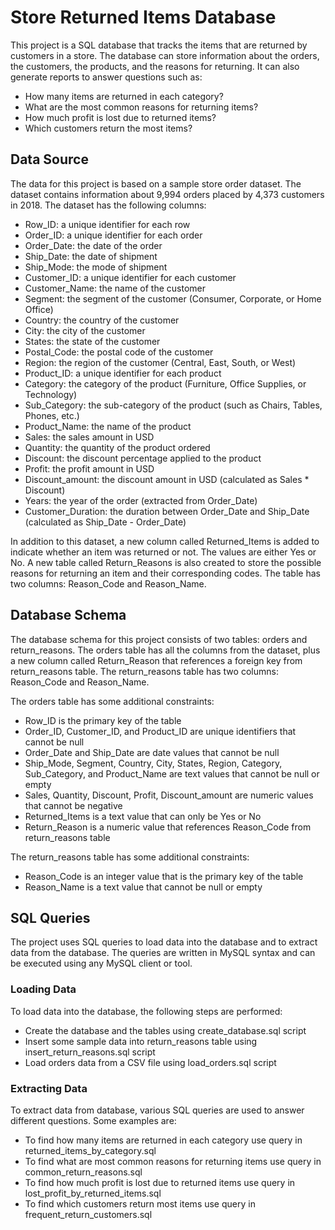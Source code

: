 # Store Returned Items Database

This project is a SQL database that tracks the items that are returned by customers in a store. The database can store information about the orders, the customers, the products, and the reasons for returning. It can also generate reports to answer questions such as:

- How many items are returned in each category?
- What are the most common reasons for returning items?
- How much profit is lost due to returned items?
- Which customers return the most items?

## Data Source

The data for this project is based on a sample store order dataset. The dataset contains information about 9,994 orders placed by 4,373 customers in 2018. The dataset has the following columns:

- Row_ID: a unique identifier for each row
- Order_ID: a unique identifier for each order
- Order_Date: the date of the order
- Ship_Date: the date of shipment
- Ship_Mode: the mode of shipment
- Customer_ID: a unique identifier for each customer
- Customer_Name: the name of the customer
- Segment: the segment of the customer (Consumer, Corporate, or Home Office)
- Country: the country of the customer
- City: the city of the customer
- States: the state of the customer
- Postal_Code: the postal code of the customer
- Region: the region of the customer (Central, East, South, or West)
- Product_ID: a unique identifier for each product
- Category: the category of the product (Furniture, Office Supplies, or Technology)
- Sub_Category: the sub-category of the product (such as Chairs, Tables, Phones, etc.)
- Product_Name: the name of the product
- Sales: the sales amount in USD
- Quantity: the quantity of the product ordered
- Discount: the discount percentage applied to the product
- Profit: the profit amount in USD
- Discount_amount: the discount amount in USD (calculated as Sales * Discount)
- Years: the year of the order (extracted from Order_Date)
- Customer_Duration: the duration between Order_Date and Ship_Date (calculated as Ship_Date - Order_Date)

In addition to this dataset, a new column called Returned_Items is added to indicate whether an item was returned or not. The values are either Yes or No. A new table called Return_Reasons is also created to store the possible reasons for returning an item and their corresponding codes. The table has two columns: Reason_Code and Reason_Name.

## Database Schema

The database schema for this project consists of two tables: orders and return_reasons. The orders table has all the columns from the dataset, plus a new column called Return_Reason that references a foreign key from return_reasons table. The return_reasons table has two columns: Reason_Code and Reason_Name.

The orders table has some additional constraints:

- Row_ID is the primary key of the table
- Order_ID, Customer_ID, and Product_ID are unique identifiers that cannot be null
- Order_Date and Ship_Date are date values that cannot be null
- Ship_Mode, Segment, Country, City, States, Region, Category, Sub_Category, and Product_Name are text values that cannot be null or empty
- Sales, Quantity, Discount, Profit, Discount_amount are numeric values that cannot be negative
- Returned_Items is a text value that can only be Yes or No
- Return_Reason is a numeric value that references Reason_Code from return_reasons table

The return_reasons table has some additional constraints:

- Reason_Code is an integer value that is the primary key of the table
- Reason_Name is a text value that cannot be null or empty

## SQL Queries

The project uses SQL queries to load data into the database and to extract data from the database. The queries are written in MySQL syntax and can be executed using any MySQL client or tool.

### Loading Data

To load data into the database, the following steps are performed:

- Create the database and the tables using create_database.sql script
- Insert some sample data into return_reasons table using insert_return_reasons.sql script
- Load orders data from a CSV file using load_orders.sql script

### Extracting Data

To extract data from database, various SQL queries are used to answer different questions. Some examples are:

- To find how many items are returned in each category use query in returned_items_by_category.sql
- To find what are most common reasons for returning items use query in common_return_reasons.sql
- To find how much profit is lost due to returned items use query in lost_profit_by_returned_items.sql
- To find which customers return most items use query in frequent_return_customers.sql
